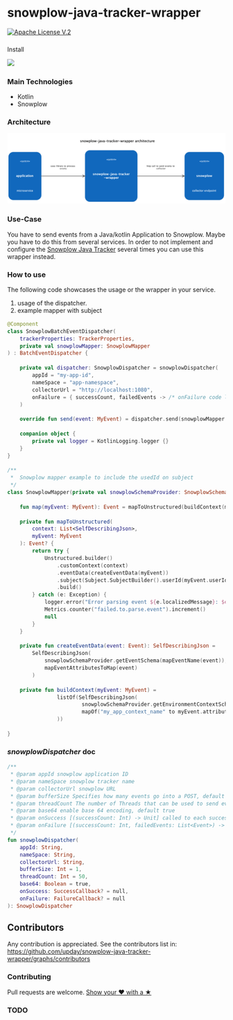 # snowplow-java-tracker-wrapper
[![Apache License V.2](https://img.shields.io/badge/license-Apache%20V.2-blue.svg)](https://github.com/upday/snowplow-java-tracker-wrapper/blob/b725e4a8a77ed7d5619c782b66affdec3dea05af/LICENSE)


###
Install

[![](https://jitpack.io/v/upday/snowplow-java-tracker-wrapper.svg)](https://jitpack.io/#upday/snowplow-java-tracker-wrapper)

### Main Technologies

- Kotlin
- Snowplow

### Architecture

!["Architecture Diagram"](./etc/snowplow-java-tracker-wrapper.png)

### Use-Case

You have to send events from a Java/kotlin Application to Snowplow. Maybe you have to do this from several services.
In order to not implement and configure the [Snowplow Java Tracker](https://github.com/snowplow/snowplow/wiki/Java-Tracker) several times you can use this wrapper instead.

### How to use

The following code showcases the usage or the wrapper in your service.
1. usage of the dispatcher.
2. example mapper with subject

```kotlin
@Component
class SnowplowBatchEventDispatcher(
    trackerProperties: TrackerProperties,
    private val snowplowMapper: SnowplowMapper
) : BatchEventDispatcher {
    
    private val dispatcher: SnowplowDispatcher = snowplowDispatcher(
        appId = "my-app-id",
        nameSpace = "app-namespace",
        collectorUrl = "http://localhost:1080",
        onFailure = { successCount, failedEvents -> /* onFailure code logic */}
    )

    override fun send(event: MyEvent) = dispatcher.send(snowplowMapper.map(event))

    companion object {
        private val logger = KotlinLogging.logger {}
    }
}

/**
 *  Snowplow mapper example to include the usedId on subject
 */
class SnowplowMapper(private val snowplowSchemaProvider: SnowplowSchemaProvider) {

    fun map(myEvent: MyEvent): Event = mapToUnstructured(buildContext(myEvent), myEvent)

    private fun mapToUnstructured(
        context: List<SelfDescribingJson>,
        myEvent: MyEvent
    ): Event? {
        return try {
            Unstructured.builder()
                .customContext(context)
                .eventData(createEventData(myEvent))
                .subject(Subject.SubjectBuilder().userId(myEvent.userId).build())
                .build()
        } catch (e: Exception) {
            logger.error("Error parsing event ${e.localizedMessage}: $event")
            Metrics.counter("failed.to.parse.event").increment()
            null
        }
    }

    private fun createEventData(event: Event): SelfDescribingJson =
        SelfDescribingJson(
            snowplowSchemaProvider.getEventSchema(mapEventName(event)),
            mapEventAttributesToMap(event)
        )

    private fun buildContext(myEvent: MyEvent) =
                listOf(SelfDescribingJson(
                        snowplowSchemaProvider.getEnvironmentContextSchema(),
                        mapOf("my_app_context_name" to myEvent.attributes.appName)
                ))

}

```

### _snowplowDispatcher_ doc
```kotlin
/**
 * @param appId snowplow application ID
 * @param nameSpace snowplow tracker name
 * @param collectorUrl snowplow URL
 * @param bufferSize Specifies how many events go into a POST, default 1
 * @param threadCount The number of Threads that can be used to send events, default 50
 * @param base64 enable base 64 encoding, default true
 * @param onSuccess [(successCount: Int) -> Unit] called to each success request, default null
 * @param onFailure [(successCount: Int, failedEvents: List<Event>) -> Unit] called to each failed request, default null
 */
fun snowplowDispatcher(
    appId: String,
    nameSpace: String,
    collectorUrl: String,
    bufferSize: Int = 1,
    threadCount: Int = 50,
    base64: Boolean = true,
    onSuccess: SuccessCallback? = null,
    onFailure: FailureCallback? = null
): SnowplowDispatcher
```

## Contributors

Any contribution is appreciated. See the contributors list in: https://github.com/upday/snowplow-java-tracker-wrapper/graphs/contributors

### Contributing 

Pull requests are welcome.
[Show your ❤ with a ★](https://github.com/upday/snowplow-java-tracker-wrapper/stargazers)



### TODO

